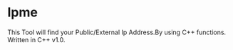 # Ipme
This Tool will find your Public/External Ip Address.By using C++ functions.
Written in C++ v1.0.
